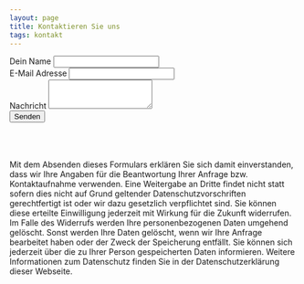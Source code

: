 ```yaml
---
layout: page
title: Kontaktieren Sie uns
tags: kontakt
---
```

 
<div class="row">
  <div class="col-1 col-sm-1 col-md-2 col-lg-2 col-xl-2"></div>
  <div class="col-10 col-sm-10 col-md-8 col-lg-8 col-xl-8">
 
 <form action="https://formspree.io/f/xayljaww" method="POST">
  <div class="form-group">
    <label for="name">Dein Name </label>
    <input class="form-control" name="name" type="text" id="name" placeholder="">
  </div>
  <div class="form-group">
    <label for="email">E-Mail Adresse  </label>
    <input type="email" name="email" class="form-control" id="email" placeholder="">
   </div>
   <div class="form-group">
     <label for="message">Nachricht  </label>
     <textarea class="form-control" name="message" id="message" rows="3"></textarea>
   </div>
   <button type="submit" class="btn btn-primary">Senden</button>
   </form>
</div>
<div class="col-1 col-sm-1 col-md-2 col-lg-2 col-xl-2"></div>
</div>

 <br>
 <br>
 <br>
 <div class='appbiegr-footnote'>
 Mit dem Absenden dieses Formulars erklären Sie sich damit einverstanden, dass wir Ihre Angaben für die Beantwortung Ihrer Anfrage bzw. Kontaktaufnahme verwenden. Eine Weitergabe an Dritte findet nicht statt sofern dies nicht auf Grund geltender Datenschutzvorschriften gerechtfertigt ist oder wir dazu gesetzlich verpflichtet sind. Sie können diese erteilte Einwilligung jederzeit mit Wirkung für die Zukunft widerrufen. Im Falle des Widerrufs werden Ihre personenbezogenen Daten umgehend gelöscht.
Sonst werden Ihre Daten gelöscht, wenn wir Ihre Anfrage bearbeitet haben oder der Zweck der Speicherung entfällt. Sie können sich jederzeit über die zu Ihrer Person gespeicherten Daten informieren. Weitere Informationen zum Datenschutz finden Sie in der Datenschutzerklärung dieser Webseite.
 </div>
